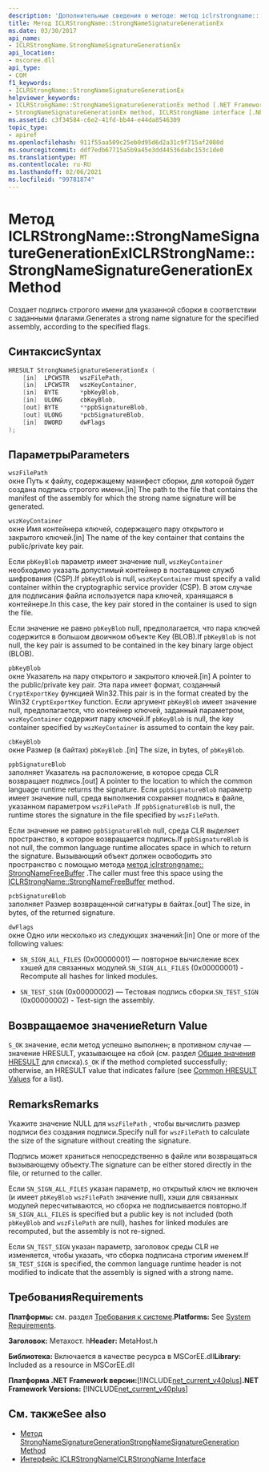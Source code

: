 ```yaml
---
description: 'Дополнительные сведения о методе: метод iclrstrongname:: StrongNameSignatureGenerationEx'
title: Метод ICLRStrongName::StrongNameSignatureGenerationEx
ms.date: 03/30/2017
api_name:
- ICLRStrongName.StrongNameSignatureGenerationEx
api_location:
- mscoree.dll
api_type:
- COM
f1_keywords:
- ICLRStrongName::StrongNameSignatureGenerationEx
helpviewer_keywords:
- ICLRStrongName::StrongNameSignatureGenerationEx method [.NET Framework hosting]
- StrongNameSignatureGenerationEx method, ICLRStrongName interface [.NET Framework hosting]
ms.assetid: c3f34584-c6e2-41fd-bb44-e44da8546309
topic_type:
- apiref
ms.openlocfilehash: 911f55aa509c25eb0d95d6d2a31c9f715af2080d
ms.sourcegitcommit: ddf7edb67715a5b9a45e3dd44536dabc153c1de0
ms.translationtype: MT
ms.contentlocale: ru-RU
ms.lasthandoff: 02/06/2021
ms.locfileid: "99781874"
---
```

# <a name="iclrstrongnamestrongnamesignaturegenerationex-method"></a><span data-ttu-id="dd0f7-103">Метод ICLRStrongName::StrongNameSignatureGenerationEx</span><span class="sxs-lookup"><span data-stu-id="dd0f7-103">ICLRStrongName::StrongNameSignatureGenerationEx Method</span></span>

<span data-ttu-id="dd0f7-104">Создает подпись строгого имени для указанной сборки в соответствии с заданными флагами.</span><span class="sxs-lookup"><span data-stu-id="dd0f7-104">Generates a strong name signature for the specified assembly, according to the specified flags.</span></span>  
  
## <a name="syntax"></a><span data-ttu-id="dd0f7-105">Синтаксис</span><span class="sxs-lookup"><span data-stu-id="dd0f7-105">Syntax</span></span>  
  
```cpp
HRESULT StrongNameSignatureGenerationEx (  
    [in]  LPCWSTR   wszFilePath,  
    [in]  LPCWSTR   wszKeyContainer,  
    [in]  BYTE      *pbKeyBlob,  
    [in]  ULONG     cbKeyBlob,  
    [out] BYTE      **ppbSignatureBlob,  
    [out] ULONG     *pcbSignatureBlob,  
    [in]  DWORD     dwFlags  
);  
```  
  
## <a name="parameters"></a><span data-ttu-id="dd0f7-106">Параметры</span><span class="sxs-lookup"><span data-stu-id="dd0f7-106">Parameters</span></span>  

 `wszFilePath`  
 <span data-ttu-id="dd0f7-107">окне Путь к файлу, содержащему манифест сборки, для которой будет создана подпись строгого имени.</span><span class="sxs-lookup"><span data-stu-id="dd0f7-107">[in] The path to the file that contains the manifest of the assembly for which the strong name signature will be generated.</span></span>  
  
 `wszKeyContainer`  
 <span data-ttu-id="dd0f7-108">окне Имя контейнера ключей, содержащего пару открытого и закрытого ключей.</span><span class="sxs-lookup"><span data-stu-id="dd0f7-108">[in] The name of the key container that contains the public/private key pair.</span></span>  
  
 <span data-ttu-id="dd0f7-109">Если `pbKeyBlob` параметр имеет значение null, `wszKeyContainer` необходимо указать допустимый контейнер в поставщике служб шифрования (CSP).</span><span class="sxs-lookup"><span data-stu-id="dd0f7-109">If `pbKeyBlob` is null, `wszKeyContainer` must specify a valid container within the cryptographic service provider (CSP).</span></span> <span data-ttu-id="dd0f7-110">В этом случае для подписания файла используется пара ключей, хранящаяся в контейнере.</span><span class="sxs-lookup"><span data-stu-id="dd0f7-110">In this case, the key pair stored in the container is used to sign the file.</span></span>  
  
 <span data-ttu-id="dd0f7-111">Если значение не равно `pbKeyBlob` null, предполагается, что пара ключей содержится в большом двоичном объекте Key (BLOB).</span><span class="sxs-lookup"><span data-stu-id="dd0f7-111">If `pbKeyBlob` is not null, the key pair is assumed to be contained in the key binary large object (BLOB).</span></span>  
  
 `pbKeyBlob`  
 <span data-ttu-id="dd0f7-112">окне Указатель на пару открытого и закрытого ключей.</span><span class="sxs-lookup"><span data-stu-id="dd0f7-112">[in] A pointer to the public/private key pair.</span></span> <span data-ttu-id="dd0f7-113">Эта пара имеет формат, созданный `CryptExportKey` функцией Win32.</span><span class="sxs-lookup"><span data-stu-id="dd0f7-113">This pair is in the format created by the Win32 `CryptExportKey` function.</span></span> <span data-ttu-id="dd0f7-114">Если аргумент `pbKeyBlob` имеет значение null, предполагается, что контейнер ключей, заданный параметром, `wszKeyContainer` содержит пару ключей.</span><span class="sxs-lookup"><span data-stu-id="dd0f7-114">If `pbKeyBlob` is null, the key container specified by `wszKeyContainer` is assumed to contain the key pair.</span></span>  
  
 `cbKeyBlob`  
 <span data-ttu-id="dd0f7-115">окне Размер (в байтах) `pbKeyBlob` .</span><span class="sxs-lookup"><span data-stu-id="dd0f7-115">[in] The size, in bytes, of `pbKeyBlob`.</span></span>  
  
 `ppbSignatureBlob`  
 <span data-ttu-id="dd0f7-116">заполняет Указатель на расположение, в которое среда CLR возвращает подпись.</span><span class="sxs-lookup"><span data-stu-id="dd0f7-116">[out] A pointer to the location to which the common language runtime returns the signature.</span></span> <span data-ttu-id="dd0f7-117">Если `ppbSignatureBlob` параметр имеет значение null, среда выполнения сохраняет подпись в файле, указанном параметром `wszFilePath` .</span><span class="sxs-lookup"><span data-stu-id="dd0f7-117">If `ppbSignatureBlob` is null, the runtime stores the signature in the file specified by `wszFilePath`.</span></span>  
  
 <span data-ttu-id="dd0f7-118">Если значение не равно `ppbSignatureBlob` null, среда CLR выделяет пространство, в которое возвращается подпись.</span><span class="sxs-lookup"><span data-stu-id="dd0f7-118">If `ppbSignatureBlob` is not null, the common language runtime allocates space in which to return the signature.</span></span> <span data-ttu-id="dd0f7-119">Вызывающий объект должен освободить это пространство с помощью метода [метод iclrstrongname:: StrongNameFreeBuffer](iclrstrongname-strongnamefreebuffer-method.md) .</span><span class="sxs-lookup"><span data-stu-id="dd0f7-119">The caller must free this space using the [ICLRStrongName::StrongNameFreeBuffer](iclrstrongname-strongnamefreebuffer-method.md) method.</span></span>  
  
 `pcbSignatureBlob`  
 <span data-ttu-id="dd0f7-120">заполняет Размер возвращенной сигнатуры в байтах.</span><span class="sxs-lookup"><span data-stu-id="dd0f7-120">[out] The size, in bytes, of the returned signature.</span></span>  
  
 `dwFlags`  
 <span data-ttu-id="dd0f7-121">окне Одно или несколько из следующих значений:</span><span class="sxs-lookup"><span data-stu-id="dd0f7-121">[in] One or more of the following values:</span></span>  
  
- <span data-ttu-id="dd0f7-122">`SN_SIGN_ALL_FILES` (0x00000001) — повторное вычисление всех хэшей для связанных модулей.</span><span class="sxs-lookup"><span data-stu-id="dd0f7-122">`SN_SIGN_ALL_FILES` (0x00000001) - Recompute all hashes for linked modules.</span></span>  
  
- <span data-ttu-id="dd0f7-123">`SN_TEST_SIGN` (0x00000002) — Тестовая подпись сборки.</span><span class="sxs-lookup"><span data-stu-id="dd0f7-123">`SN_TEST_SIGN` (0x00000002) - Test-sign the assembly.</span></span>  
  
## <a name="return-value"></a><span data-ttu-id="dd0f7-124">Возвращаемое значение</span><span class="sxs-lookup"><span data-stu-id="dd0f7-124">Return Value</span></span>  

 <span data-ttu-id="dd0f7-125">`S_OK` значение, если метод успешно выполнен; в противном случае — значение HRESULT, указывающее на сбой (см. раздел [Общие значения HRESULT](/windows/win32/seccrypto/common-hresult-values) для списка).</span><span class="sxs-lookup"><span data-stu-id="dd0f7-125">`S_OK` if the method completed successfully; otherwise, an HRESULT value that indicates failure (see [Common HRESULT Values](/windows/win32/seccrypto/common-hresult-values) for a list).</span></span>  
  
## <a name="remarks"></a><span data-ttu-id="dd0f7-126">Remarks</span><span class="sxs-lookup"><span data-stu-id="dd0f7-126">Remarks</span></span>  

 <span data-ttu-id="dd0f7-127">Укажите значение NULL для `wszFilePath` , чтобы вычислить размер подписи без создания подписи.</span><span class="sxs-lookup"><span data-stu-id="dd0f7-127">Specify null for `wszFilePath` to calculate the size of the signature without creating the signature.</span></span>  
  
 <span data-ttu-id="dd0f7-128">Подпись может храниться непосредственно в файле или возвращаться вызывающему объекту.</span><span class="sxs-lookup"><span data-stu-id="dd0f7-128">The signature can be either stored directly in the file, or returned to the caller.</span></span>  
  
 <span data-ttu-id="dd0f7-129">Если `SN_SIGN_ALL_FILES` указан параметр, но открытый ключ не включен (и имеет `pbKeyBlob` `wszFilePath` значение null), хэши для связанных модулей пересчитываются, но сборка не подписывается повторно.</span><span class="sxs-lookup"><span data-stu-id="dd0f7-129">If `SN_SIGN_ALL_FILES` is specified but a public key is not included (both `pbKeyBlob` and `wszFilePath` are null), hashes for linked modules are recomputed, but the assembly is not re-signed.</span></span>  
  
 <span data-ttu-id="dd0f7-130">Если `SN_TEST_SIGN` указан параметр, заголовок среды CLR не изменяется, чтобы указать, что сборка подписана строгим именем.</span><span class="sxs-lookup"><span data-stu-id="dd0f7-130">If `SN_TEST_SIGN` is specified, the common language runtime header is not modified to indicate that the assembly is signed with a strong name.</span></span>  
  
## <a name="requirements"></a><span data-ttu-id="dd0f7-131">Требования</span><span class="sxs-lookup"><span data-stu-id="dd0f7-131">Requirements</span></span>  

 <span data-ttu-id="dd0f7-132">**Платформы:** см. раздел [Требования к системе](../../get-started/system-requirements.md).</span><span class="sxs-lookup"><span data-stu-id="dd0f7-132">**Platforms:** See [System Requirements](../../get-started/system-requirements.md).</span></span>  
  
 <span data-ttu-id="dd0f7-133">**Заголовок:** Метахост. h</span><span class="sxs-lookup"><span data-stu-id="dd0f7-133">**Header:** MetaHost.h</span></span>  
  
 <span data-ttu-id="dd0f7-134">**Библиотека:** Включается в качестве ресурса в MSCorEE.dll</span><span class="sxs-lookup"><span data-stu-id="dd0f7-134">**Library:** Included as a resource in MSCorEE.dll</span></span>  
  
 <span data-ttu-id="dd0f7-135">**Платформа .NET Framework версии:**[!INCLUDE[net_current_v40plus](../../../../includes/net-current-v40plus-md.md)]</span><span class="sxs-lookup"><span data-stu-id="dd0f7-135">**.NET Framework Versions:** [!INCLUDE[net_current_v40plus](../../../../includes/net-current-v40plus-md.md)]</span></span>  
  
## <a name="see-also"></a><span data-ttu-id="dd0f7-136">См. также</span><span class="sxs-lookup"><span data-stu-id="dd0f7-136">See also</span></span>

- [<span data-ttu-id="dd0f7-137">Метод StrongNameSignatureGeneration</span><span class="sxs-lookup"><span data-stu-id="dd0f7-137">StrongNameSignatureGeneration Method</span></span>](iclrstrongname-strongnamesignaturegeneration-method.md)
- [<span data-ttu-id="dd0f7-138">Интерфейс ICLRStrongName</span><span class="sxs-lookup"><span data-stu-id="dd0f7-138">ICLRStrongName Interface</span></span>](iclrstrongname-interface.md)
